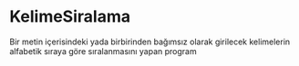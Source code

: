 # KelimeSiralama
Bir metin içerisindeki yada birbirinden bağımsız olarak girilecek kelimelerin alfabetik sıraya göre sıralanmasını yapan program
